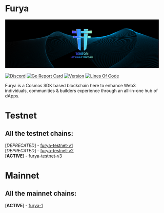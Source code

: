 # Furya  

![Banner!](assets/banner.png)

[![Discord](https://badgen.net/badge/icon/discord?icon=discord&label)](https://discord.gg/furya)
[![Go Report
Card](https://goreportcard.com/badge/github.com/furysport/fury-chain?style=flat-square)](https://goreportcard.com/report/github.com/furysport/fury-chain)
[![Version](https://img.shields.io/github/tag/furysport/fury-chain.svg?style=flat-square)](https://github.com/furysport/fury-chain/releases/latest)
[![Lines Of
Code](https://img.shields.io/tokei/lines/github/furysport/fury-chain?style=flat-square)](https://github.com/furysport/fury-chain)

Furya is a Cosmos SDK based blockchain here to enhance Web3 individuals, communities & builders experience through an all-in-one hub of dApps.  

# Testnet  

## All the testnet chains:  
[*DEPRECATED*] - [furya-testnet-v1](https://github.com/furysport/fury-chain/tree/main/testnet/furya-testnet-v1)  
[*DEPRECATED*] - [furya-testnet-v2](https://github.com/furysport/fury-chain/tree/main/testnet/furya-testnet-v2)  
[__ACTIVE__] - [furya-testnet-v3](https://github.com/furysport/fury-chain/tree/main/testnet/furya-testnet-v3)  

# Mainnet  

## All the mainnet chains:  
[__ACTIVE__] - [furya-1](https://github.com/furysport/fury-chain/tree/main/mainnet/furya-1)  
